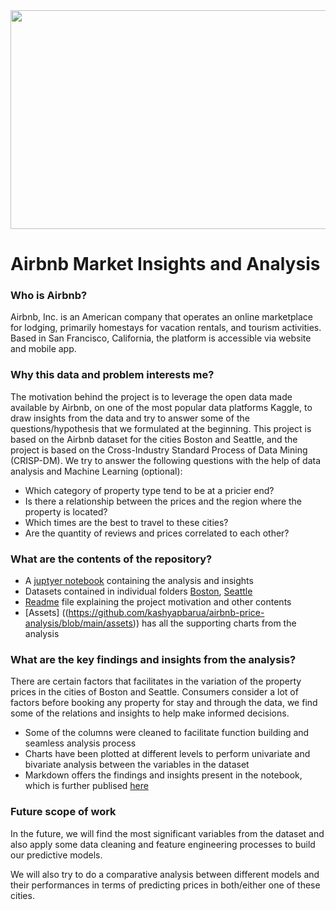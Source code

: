 
<img src="https://d21buns5ku92am.cloudfront.net/33070/images/161688-Airbnb%20Banner%20eYeka%20Contest-588e85-large-1427862563.jpg" width="1000" height="350" />

# Airbnb Market Insights and Analysis

### Who is Airbnb?
Airbnb, Inc. is an American company that operates an online marketplace for lodging, primarily homestays for vacation rentals, and tourism activities. Based in San Francisco, California, the platform is accessible via website and mobile app.

### Why this data and problem interests me?
The motivation behind the project is to leverage the open data made available by Airbnb, on one of the most popular data platforms Kaggle, to draw insights from the data and try to answer some of the questions/hypothesis that we formulated at the beginning. This project is based on the Airbnb dataset for the cities Boston and Seattle, and the project is based on the Cross-Industry Standard Process of Data Mining (CRISP-DM). We try to answer the following questions with the help of data analysis and Machine Learning (optional):
* Which category of property type tend to be at a pricier end?
* Is there a relationship between the prices and the region where the property is located?
* Which times are the best to travel to these cities?
* Are the quantity of reviews and prices correlated to each other?

### What are the contents of the repository?
* A [juptyer notebook](https://github.com/kashyapbarua/airbnb-price-analysis/blob/main/DataScientist_Project-Airbnb.ipynb) containing the analysis and insights
* Datasets contained in individual folders [Boston](https://github.com/kashyapbarua/airbnb-price-analysis/tree/main/airbnb_boston), [Seattle](https://github.com/kashyapbarua/airbnb-price-analysis/tree/main/airbnb_seattle)
* [Readme](https://github.com/kashyapbarua/airbnb-price-analysis/blob/main/README.md) file explaining the project motivation and other contents
* [Assets] ((https://github.com/kashyapbarua/airbnb-price-analysis/blob/main/assets)) has all the supporting charts from the analysis

### What are the key findings and insights from the analysis?
There are certain factors that facilitates in the variation of the property prices in the cities of Boston and Seattle. Consumers consider a lot of factors before booking any property for stay and through the data, we find some of the relations and insights to help make informed decisions.

* Some of the columns were cleaned to facilitate function building and seamless analysis process
* Charts have been plotted at different levels to perform univariate and bivariate analysis between the variables in the dataset
* Markdown offers the findings and insights present in the notebook, which is further publised [here](https:www.kashyapbarua.com)

### Future scope of work
In the future, we will find the most significant variables from the dataset and also apply some data cleaning and feature engineering processes to build our predictive models.

We will also try to do a comparative analysis between different models and their performances in terms of predicting prices in both/either one of these cities.
